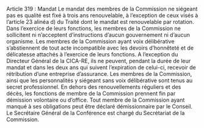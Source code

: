 Article 319 : Mandat
Le mandat des membres de la Commission ne siégeant pas es qualité est fixé à trois ans renouvelable, à l’exception de ceux visés à l’article 23 alinéa d) du Traité dont le mandat est renouvelable par rotation.
Dans l’exercice de leurs fonctions, les membres de la Commission ne sollicitent ni n’acceptent d’instructions d’aucun gouvernement ni d’aucun organisme.
Les membres de la Commission ayant voix délibérative s’abstiennent de tout acte incompatible avec les devoirs d’honnêteté et de délicatesse attachés à l’exercice de leurs fonctions. A l’exception du Directeur Général de la CICA-RE, ils ne peuvent, pendant la durée de leur mandat et dans les deux ans qui suivent l’expiration de celui-ci, recevoir de rétribution d’une entreprise d’assurance.
Les membres de la Commission, ainsi que les personnalités y siégeant sans voix délibérative sont tenus au secret professionnel.
En dehors des renouvellements réguliers et des décès, les fonctions de membre de la Commission prennent fin par démission volontaire ou d’office.
Tout membre de la Commission ayant manqué à ses obligations peut être déclaré démissionnaire par le Conseil.
Le Secrétaire Général de la Conférence est chargé du Secrétariat de la Commission.